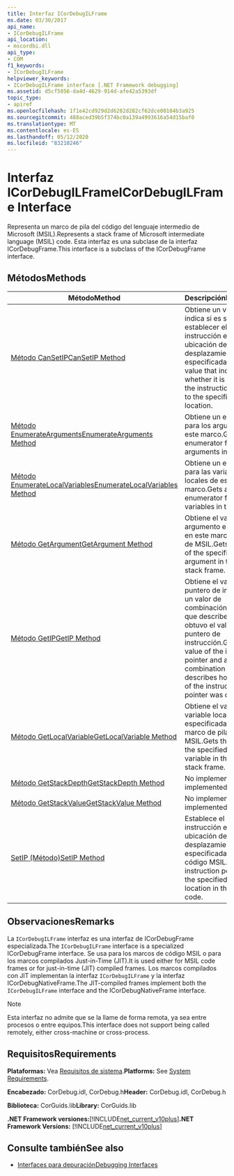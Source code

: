 ```yaml
---
title: Interfaz ICorDebugILFrame
ms.date: 03/30/2017
api_name:
- ICorDebugILFrame
api_location:
- mscordbi.dll
api_type:
- COM
f1_keywords:
- ICorDebugILFrame
helpviewer_keywords:
- ICorDebugILFrame interface [.NET Framework debugging]
ms.assetid: d5cf5056-da4d-4629-914d-afe42a5393df
topic_type:
- apiref
ms.openlocfilehash: 1f1e42cd929d2d6282d282cf62dce00104b3a925
ms.sourcegitcommit: 488aced39b5f374bc0a139a4993616a54d15baf0
ms.translationtype: MT
ms.contentlocale: es-ES
ms.lasthandoff: 05/12/2020
ms.locfileid: "83210246"
---
```

# <a name="icordebugilframe-interface"></a><span data-ttu-id="d4fb6-102">Interfaz ICorDebugILFrame</span><span class="sxs-lookup"><span data-stu-id="d4fb6-102">ICorDebugILFrame Interface</span></span>

<span data-ttu-id="d4fb6-103">Representa un marco de pila del código del lenguaje intermedio de Microsoft (MSIL).</span><span class="sxs-lookup"><span data-stu-id="d4fb6-103">Represents a stack frame of Microsoft intermediate language (MSIL) code.</span></span> <span data-ttu-id="d4fb6-104">Esta interfaz es una subclase de la interfaz ICorDebugFrame.</span><span class="sxs-lookup"><span data-stu-id="d4fb6-104">This interface is a subclass of the ICorDebugFrame interface.</span></span>  
  
## <a name="methods"></a><span data-ttu-id="d4fb6-105">Métodos</span><span class="sxs-lookup"><span data-stu-id="d4fb6-105">Methods</span></span>  
  
|<span data-ttu-id="d4fb6-106">Método</span><span class="sxs-lookup"><span data-stu-id="d4fb6-106">Method</span></span>|<span data-ttu-id="d4fb6-107">Descripción</span><span class="sxs-lookup"><span data-stu-id="d4fb6-107">Description</span></span>|  
|------------|-----------------|  
|[<span data-ttu-id="d4fb6-108">Método CanSetIP</span><span class="sxs-lookup"><span data-stu-id="d4fb6-108">CanSetIP Method</span></span>](icordebugilframe-cansetip-method.md)|<span data-ttu-id="d4fb6-109">Obtiene un valor que indica si es seguro establecer el puntero de instrucción en la ubicación de desplazamiento especificada.</span><span class="sxs-lookup"><span data-stu-id="d4fb6-109">Gets a value that indicates whether it is safe to set the instruction pointer to the specified offset location.</span></span>|  
|[<span data-ttu-id="d4fb6-110">Método EnumerateArguments</span><span class="sxs-lookup"><span data-stu-id="d4fb6-110">EnumerateArguments Method</span></span>](icordebugilframe-enumeratearguments-method.md)|<span data-ttu-id="d4fb6-111">Obtiene un enumerador para los argumentos de este marco.</span><span class="sxs-lookup"><span data-stu-id="d4fb6-111">Gets an enumerator for the arguments in this frame.</span></span>|  
|[<span data-ttu-id="d4fb6-112">Método EnumerateLocalVariables</span><span class="sxs-lookup"><span data-stu-id="d4fb6-112">EnumerateLocalVariables Method</span></span>](icordebugilframe-enumeratelocalvariables-method.md)|<span data-ttu-id="d4fb6-113">Obtiene un enumerador para las variables locales de este marco.</span><span class="sxs-lookup"><span data-stu-id="d4fb6-113">Gets an enumerator for the local variables in this frame.</span></span>|  
|[<span data-ttu-id="d4fb6-114">Método GetArgument</span><span class="sxs-lookup"><span data-stu-id="d4fb6-114">GetArgument Method</span></span>](icordebugilframe-getargument-method.md)|<span data-ttu-id="d4fb6-115">Obtiene el valor del argumento especificado en este marco de pila de MSIL.</span><span class="sxs-lookup"><span data-stu-id="d4fb6-115">Gets the value of the specified argument in this MSIL stack frame.</span></span>|  
|[<span data-ttu-id="d4fb6-116">Método GetIP</span><span class="sxs-lookup"><span data-stu-id="d4fb6-116">GetIP Method</span></span>](icordebugilframe-getip-method.md)|<span data-ttu-id="d4fb6-117">Obtiene el valor del puntero de instrucción y un valor de combinación bit a bit que describe cómo se obtuvo el valor del puntero de instrucción.</span><span class="sxs-lookup"><span data-stu-id="d4fb6-117">Gets the value of the instruction pointer and a bitwise combination value that describes how the value of the instruction pointer was obtained.</span></span>|  
|[<span data-ttu-id="d4fb6-118">Método GetLocalVariable</span><span class="sxs-lookup"><span data-stu-id="d4fb6-118">GetLocalVariable Method</span></span>](icordebugilframe-getlocalvariable-method.md)|<span data-ttu-id="d4fb6-119">Obtiene el valor de la variable local especificada en este marco de pila de MSIL.</span><span class="sxs-lookup"><span data-stu-id="d4fb6-119">Gets the value of the specified local variable in this MSIL stack frame.</span></span>|  
|[<span data-ttu-id="d4fb6-120">Método GetStackDepth</span><span class="sxs-lookup"><span data-stu-id="d4fb6-120">GetStackDepth Method</span></span>](icordebugilframe-getstackdepth-method.md)|<span data-ttu-id="d4fb6-121">No implementado.</span><span class="sxs-lookup"><span data-stu-id="d4fb6-121">Not implemented.</span></span>|  
|[<span data-ttu-id="d4fb6-122">Método GetStackValue</span><span class="sxs-lookup"><span data-stu-id="d4fb6-122">GetStackValue Method</span></span>](icordebugilframe-getstackvalue-method.md)|<span data-ttu-id="d4fb6-123">No implementado.</span><span class="sxs-lookup"><span data-stu-id="d4fb6-123">Not implemented.</span></span>|  
|[<span data-ttu-id="d4fb6-124">SetIP (Método)</span><span class="sxs-lookup"><span data-stu-id="d4fb6-124">SetIP Method</span></span>](icordebugilframe-setip-method.md)|<span data-ttu-id="d4fb6-125">Establece el puntero de instrucción en la ubicación de desplazamiento especificada en el código MSIL.</span><span class="sxs-lookup"><span data-stu-id="d4fb6-125">Sets the instruction pointer to the specified offset location in the MSIL code.</span></span>|  
  
## <a name="remarks"></a><span data-ttu-id="d4fb6-126">Observaciones</span><span class="sxs-lookup"><span data-stu-id="d4fb6-126">Remarks</span></span>  
 <span data-ttu-id="d4fb6-127">La `ICorDebugILFrame` interfaz es una interfaz de ICorDebugFrame especializada.</span><span class="sxs-lookup"><span data-stu-id="d4fb6-127">The `ICorDebugILFrame` interface is a specialized ICorDebugFrame interface.</span></span> <span data-ttu-id="d4fb6-128">Se usa para los marcos de código MSIL o para los marcos compilados Just-in-Time (JIT).</span><span class="sxs-lookup"><span data-stu-id="d4fb6-128">It is used either for MSIL code frames or for just-in-time (JIT) compiled frames.</span></span> <span data-ttu-id="d4fb6-129">Los marcos compilados con JIT implementan la interfaz `ICorDebugILFrame` y la interfaz ICorDebugNativeFrame.</span><span class="sxs-lookup"><span data-stu-id="d4fb6-129">The JIT-compiled frames implement both the `ICorDebugILFrame` interface and the ICorDebugNativeFrame interface.</span></span>  
  
> [!NOTE]
> <span data-ttu-id="d4fb6-130">Esta interfaz no admite que se la llame de forma remota, ya sea entre procesos o entre equipos.</span><span class="sxs-lookup"><span data-stu-id="d4fb6-130">This interface does not support being called remotely, either cross-machine or cross-process.</span></span>  
  
## <a name="requirements"></a><span data-ttu-id="d4fb6-131">Requisitos</span><span class="sxs-lookup"><span data-stu-id="d4fb6-131">Requirements</span></span>  
 <span data-ttu-id="d4fb6-132">**Plataformas:** Vea [Requisitos de sistema](../../get-started/system-requirements.md).</span><span class="sxs-lookup"><span data-stu-id="d4fb6-132">**Platforms:** See [System Requirements](../../get-started/system-requirements.md).</span></span>  
  
 <span data-ttu-id="d4fb6-133">**Encabezado:** CorDebug.idl, CorDebug.h</span><span class="sxs-lookup"><span data-stu-id="d4fb6-133">**Header:** CorDebug.idl, CorDebug.h</span></span>  
  
 <span data-ttu-id="d4fb6-134">**Biblioteca:** CorGuids.lib</span><span class="sxs-lookup"><span data-stu-id="d4fb6-134">**Library:** CorGuids.lib</span></span>  
  
 <span data-ttu-id="d4fb6-135">**.NET Framework versiones:**[!INCLUDE[net_current_v10plus](../../../../includes/net-current-v10plus-md.md)]</span><span class="sxs-lookup"><span data-stu-id="d4fb6-135">**.NET Framework Versions:** [!INCLUDE[net_current_v10plus](../../../../includes/net-current-v10plus-md.md)]</span></span>  
  
## <a name="see-also"></a><span data-ttu-id="d4fb6-136">Consulte también</span><span class="sxs-lookup"><span data-stu-id="d4fb6-136">See also</span></span>

- [<span data-ttu-id="d4fb6-137">Interfaces para depuración</span><span class="sxs-lookup"><span data-stu-id="d4fb6-137">Debugging Interfaces</span></span>](debugging-interfaces.md)

